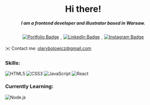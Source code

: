 <div id="header" align="center">
    <h1>Hi there!</h1>
</div>

<h5 align="center">I am a frontend developer and illustrator based in Warsaw.</h5>

<div align="center">
    <a href="https://arybolowicz.netlify.app/">
        <img src="https://img.shields.io/badge/PORTFOLIO-6c9175?style=for-the-badge" alt="Portfolio Badge" style="margin: 5px"/>
    </a>
    <a href="https://www.linkedin.com/in/aleksandra-rybolowicz/">
        <img src="https://img.shields.io/badge/LinkedIn-a39481?style=for-the-badge&logo=linkedin&logoColor=white" alt="LinkedIn Badge" style="margin: 5px"/>
    </a>
    <a href="https://www.instagram.com/skeczbuk/">
        <img src="https://img.shields.io/badge/instagram-d4c09f?style=for-the-badge&logo=instagram&logoColor=white" alt="Instagram Badge" style="margin: 5px"/>
    </a>
</div>


 :envelope: Contact me: olarybolowicz@gmail.com
 
 ### Skills:<br/>
![HTML5](https://img.shields.io/badge/html5-%23E34F26.svg?style=for-the-badge&logo=html5&logoColor=white)
![CSS3](https://img.shields.io/badge/css3-%231572B6.svg?style=for-the-badge&logo=css3&logoColor=white)
![JavaScript](https://img.shields.io/badge/javascript-%23323330.svg?style=for-the-badge&logo=javascript&logoColor=%23F7DF1E)
![React](https://img.shields.io/badge/react-%2320232a.svg?style=for-the-badge&logo=react&logoColor=%2361DAFB)

### Currently Learning: <br/>
![Node.js](https://img.shields.io/badge/node.js-%23323330.svg?style=for-the-badge&logo=node.js&logoColor=%#339933)


